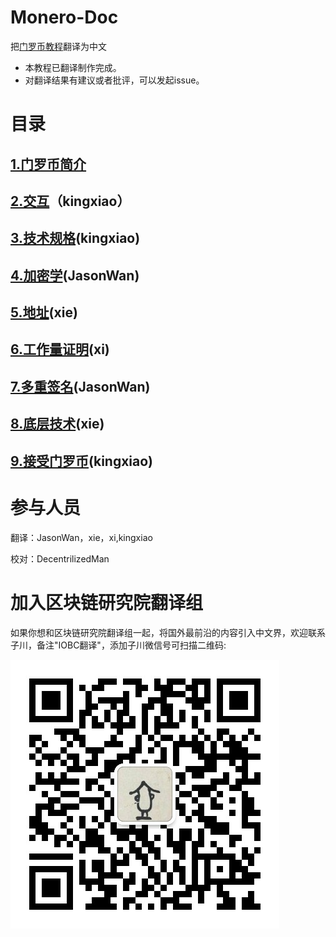 # Monero-Doc
把[门罗币教程](https://monerodocs.org/)翻译为中文

- 本教程已翻译制作完成。
- 对翻译结果有建议或者批评，可以发起issue。


# 目录
## [1.门罗币简介](https://github.com/iobc-inst/Monero-Doc/blob/master/1.Home.md)
## [2.交互](https://github.com/iobc-inst/Monero-Doc/blob/master/2.Interacting.md)（kingxiao）
## [3.技术规格](https://github.com/iobc-inst/Monero-Doc/blob/master/3.Monero%20Technical%20Specs.md)(kingxiao)
## [4.加密学](https://github.com/iobc-inst/Monero-Doc/blob/master/4.Cryptography.md)(JasonWan)
## [5.地址](https://github.com/iobc-inst/Monero-Doc/blob/master/5.address.md)(xie)
## [6.工作量证明](https://github.com/iobc-inst/Monero-Doc/blob/master/6.POW.md)(xi)
## [7.多重签名](https://github.com/iobc-inst/Monero-Doc/blob/master/7.Multisignature.md)(JasonWan)
## [8.底层技术](https://github.com/iobc-inst/Monero-Doc/blob/master/8.%20Infrastructure.md)(xie)
## [9.接受门罗币](https://github.com/iobc-inst/Monero-Doc/blob/master/9.Accepting%20Monero.md)(kingxiao)

# 参与人员
翻译：JasonWan，xie，xi,kingxiao

校对：DecentrilizedMan


# 加入区块链研究院翻译组

如果你想和区块链研究院翻译组一起，将国外最前沿的内容引入中文界，欢迎联系子川，备注"IOBC翻译"，添加子川微信号可扫描二维码:


![img](https://github.com/iobc-inst/Monero-Doc/blob/master/1729746256.jpg)
